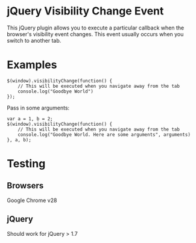 # jQuery Visibility Change Event

This jQuery plugin allows you to execute a particular callback when the browser's visibility event changes. This event usually occurs when you switch to another tab.

# Examples

    $(window).visibilityChange(function() {
        // This will be executed when you navigate away from the tab
        console.log("Goodbye World")
    });

Pass in some arguments:

    var a = 1, b = 2;
    $(window).visibilityChange(function() {
        // This will be executed when you navigate away from the tab
        console.log("Goodbye World. Here are some arguments", arguments)
    }, a, b);


# Testing

## Browsers

Google Chrome v28

## jQuery

Should work for jQuery > 1.7
